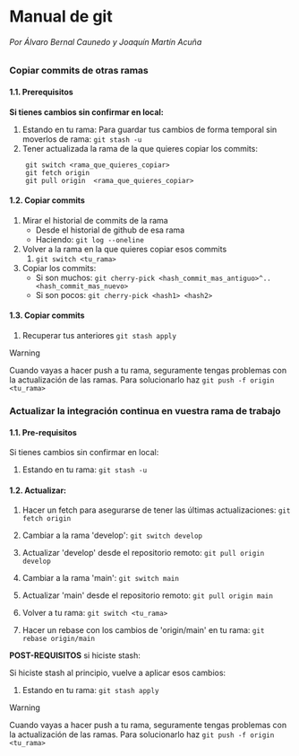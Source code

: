 # Manual de git 

###### Por Álvaro Bernal Caunedo y Joaquín Martín Acuña 

### Copiar commits de otras ramas
#### 1.1. Prerequisitos

**Si tienes cambios sin confirmar en local:**
1. Estando en tu rama:
	Para guardar tus cambios de forma temporal sin moverlos de rama:
		`git stash -u`
2. Tener actualizada la rama de la que quieres copiar los commits:
```
	git switch <rama_que_quieres_copiar>
	git fetch origin
	git pull origin  <rama_que_quieres_copiar>
```

#### 1.2. Copiar commits
1. Mirar el historial de commits de la rama
	- Desde el historial de github de esa rama
	- Haciendo:
			`git log --oneline`
2.  Volver a la rama en la que quieres copiar esos commits
	1. `git switch <tu_rama>`
3. Copiar los commits:
	- Si son muchos:
			`git cherry-pick <hash_commit_mas_antiguo>^..<hash_commit_mas_nuevo>`
	- Si son pocos:
			`git cherry-pick <hash1> <hash2>`

#### 1.3. Copiar commits
1. Recuperar tus anteriores
	`git stash apply`

> [!warning]
> Cuando vayas a hacer push a tu rama, seguramente tengas problemas con la actualización de las ramas. Para solucionarlo haz `git push -f origin <tu_rama>`

### Actualizar la integración continua en vuestra rama de trabajo

#### 1.1. Pre-requisitos

Si tienes cambios sin confirmar en local:
1. Estando en tu rama:
   `git stash -u`

#### 1.2. Actualizar:

1. Hacer un fetch para asegurarse de tener las últimas actualizaciones:
   `git fetch origin`

2. Cambiar a la rama 'develop':
   `git switch develop`

3. Actualizar 'develop' desde el repositorio remoto:
   `git pull origin develop`

4. Cambiar a la rama 'main':
   `git switch main`

5. Actualizar 'main' desde el repositorio remoto:
   `git pull origin main`

6. Volver a tu rama:
   `git switch <tu_rama>`

7. Hacer un rebase con los cambios de 'origin/main' en tu rama:
   `git rebase origin/main`

**POST-REQUISITOS** si hiciste stash:

Si hiciste stash al principio, vuelve a aplicar esos cambios:
1. Estando en tu rama:
   `git stash apply`

> [!warning]
> Cuando vayas a hacer push a tu rama, seguramente tengas problemas con la actualización de las ramas. Para solucionarlo haz `git push -f origin <tu_rama>`


